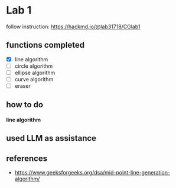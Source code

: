 # Lab 1
follow instruction: https://hackmd.io/@lab31718/CGlab1

## functions completed
- [X] line algorithm
- [ ] circle algorithm
- [ ] ellipse algorithm
- [ ] curve algorithm
- [ ] eraser

## how to do
#### line algorithm

## used LLM as assistance

## references
* https://www.geeksforgeeks.org/dsa/mid-point-line-generation-algorithm/
